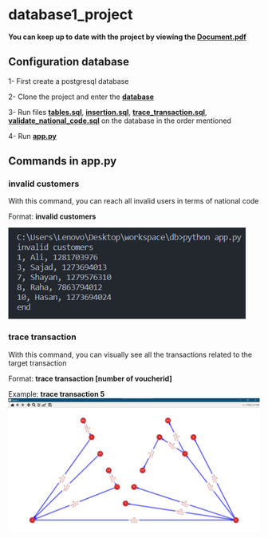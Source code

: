# database1_project

**You can keep up to date with the project by viewing the [Document.pdf](https://github.com/mhnasajpour/database1_project/blob/main/Document.pdf)**

## Configuration database

1- First create a postgresql database

2- Clone the project and enter the **[database](https://github.com/mhnasajpour/database1_project/blob/main/database)**

3- Run files **[tables.sql](https://github.com/mhnasajpour/database1_project/blob/main/database/tables.sql)**, **[insertion.sql](https://github.com/mhnasajpour/database1_project/blob/main/database/insertion.sql)**, **[trace_transaction.sql](https://github.com/mhnasajpour/database1_project/blob/main/database/trace_transaction.sql)**, **[validate_national_code.sql](https://github.com/mhnasajpour/database1_project/blob/main/database/validate_national_code.sql)** on the database in the order mentioned 

4- Run **[app.py](https://github.com/mhnasajpour/database1_project/blob/main/app.py)**

## Commands in app.py

### invalid customers

With this command, you can reach all invalid users in terms of national code

Format: **invalid customers**

<img src="./pictures/validate_national_code.png">

### trace transaction

With this command, you can visually see all the transactions related to the target transaction

Format: **trace transaction [number of voucherid]**

Example: **trace transaction 5**
<img src="./pictures/trace_transaction.png">

